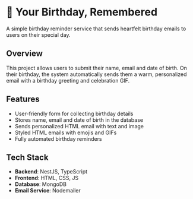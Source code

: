 # 🎉 Your Birthday, Remembered

A simple birthday reminder service that sends heartfelt birthday emails to users on their special day.

## Overview

This project allows users to submit their name, email and date of birth. On their birthday, the system automatically sends them a warm, personalized email with a birthday greeting and celebration GIF.

## Features

- User-friendly form for collecting birthday details
- Stores name, email and date of birth in the database
- Sends personalized HTML email with text and image
- Styled HTML emails with emojis and GIFs
- Fully automated birthday reminders

## Tech Stack

- **Backend**: NestJS, TypeScript
- **Frontend**: HTML, CSS, JS
- **Database**: MongoDB
- **Email Service**: Nodemailer
